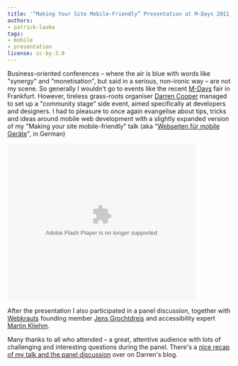 ```yaml
---
title: '“Making Your Site Mobile-Friendly” Presentation at M-Days 2011, Frankfurt'
authors:
- patrick-lauke
tags:
- mobile
- presentation
license: cc-by-3.0
---
```

Business-oriented conferences – where the air is blue with words like &quot;synergy&quot; and &quot;monetisation&quot;, but said in a serious, non-ironic way – are not my scene. So generally I wouldn&#39;t go to events like the recent <a href="http://m-days.de">M-Days</a> fair in Frankfurt. However, tireless grass-roots organiser <a href="http://www.dmr-solutions.com">Darren Cooper</a> managed to set up a &quot;community stage&quot; side event, aimed specifically at developers and designers. I had to pleasure to once again evangelise about tips, tricks and ideas around mobile web development with a slightly expanded version of my &quot;Making your site mobile-friendly&quot; talk (aka &quot;<a href="http://www.slideshare.net/redux/webseiten-fr-mobile-gerte-mdays-frankfurt-27012011">Webseiten für mobile Geräte</a>&quot;, in German)

<div style="width:425px" id="__ss_6717929">
<object id="__sse6717929" width="425" height="355"><param name="movie" value="http://static.slidesharecdn.com/swf/ssplayer2.swf?doc=m-days27-01-2011-110127050654-phpapp02&amp;stripped_title=webseiten-fr-mobile-gerte-mdays-frankfurt-27012011&amp;userName=redux" /><param name="allowFullScreen" value="true" /><param name="allowScriptAccess" value="never" /><embed name="__sse6717929" src="http://static.slidesharecdn.com/swf/ssplayer2.swf?doc=m-days27-01-2011-110127050654-phpapp02&amp;stripped_title=webseiten-fr-mobile-gerte-mdays-frankfurt-27012011&amp;userName=redux" type="application/x-shockwave-flash" allowfullscreen="true" width="425" height="355" allowscriptaccess="never" /></object>
</div>

After the presentation I also participated in a panel discussion, together with <a href="http://www.webkrauts.de">Webkrauts</a> founding member <a href="http://www.grochtdreis.de">Jens Grochtdreis</a> and accessibility expert <a href="http://learningtheworld.eu">Martin Kliehm</a>.

Many thanks to all who attended – a great, attentive audience with lots of challenging and interesting questions during the panel. There&#39;s a <a href="http://blog.dmr-solutions.com/2011/01/m-days-2011-apps-und-accessibility/">nice recap of my talk and the panel discussion</a> over on Darren&#39;s blog.
